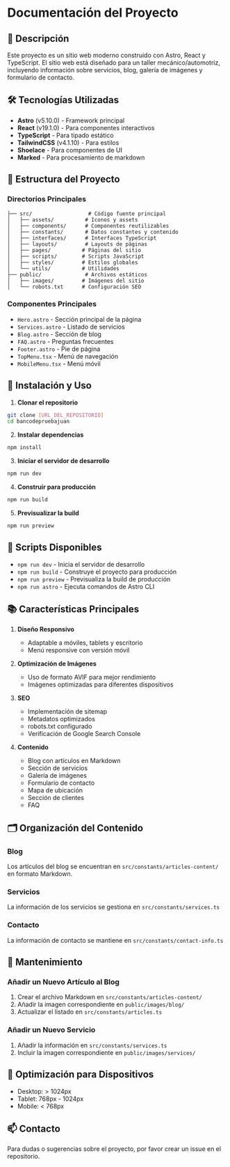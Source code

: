 # Documentación del Proyecto

## 🚀 Descripción
Este proyecto es un sitio web moderno construido con Astro, React y TypeScript. El sitio web está diseñado para un taller mecánico/automotriz, incluyendo información sobre servicios, blog, galería de imágenes y formulario de contacto.

## 🛠️ Tecnologías Utilizadas
- **Astro** (v5.10.0) - Framework principal
- **React** (v19.1.0) - Para componentes interactivos
- **TypeScript** - Para tipado estático
- **TailwindCSS** (v4.1.10) - Para estilos
- **Shoelace** - Para componentes de UI
- **Marked** - Para procesamiento de markdown

## 📁 Estructura del Proyecto

### Directorios Principales
```
├── src/                  # Código fuente principal
│   ├── assets/          # Iconos y assets
│   ├── components/      # Componentes reutilizables
│   ├── constants/       # Datos constantes y contenido
│   ├── interfaces/      # Interfaces TypeScript
│   ├── layouts/         # Layouts de páginas
│   ├── pages/          # Páginas del sitio
│   ├── scripts/        # Scripts JavaScript
│   ├── styles/         # Estilos globales
│   └── utils/          # Utilidades
├── public/              # Archivos estáticos
│   ├── images/         # Imágenes del sitio
│   └── robots.txt      # Configuración SEO
```

### Componentes Principales
- `Hero.astro` - Sección principal de la página
- `Services.astro` - Listado de servicios
- `Blog.astro` - Sección de blog
- `FAQ.astro` - Preguntas frecuentes
- `Footer.astro` - Pie de página
- `TopMenu.tsx` - Menú de navegación
- `MobileMenu.tsx` - Menú móvil

## 🚀 Instalación y Uso

1. **Clonar el repositorio**
```bash
git clone [URL_DEL_REPOSITORIO]
cd bancodepruebajuan
```

2. **Instalar dependencias**
```bash
npm install
```

3. **Iniciar el servidor de desarrollo**
```bash
npm run dev
```

4. **Construir para producción**
```bash
npm run build
```

5. **Previsualizar la build**
```bash
npm run preview
```

## 📝 Scripts Disponibles
- `npm run dev` - Inicia el servidor de desarrollo
- `npm run build` - Construye el proyecto para producción
- `npm run preview` - Previsualiza la build de producción
- `npm run astro` - Ejecuta comandos de Astro CLI

## 📚 Características Principales
1. **Diseño Responsivo**
   - Adaptable a móviles, tablets y escritorio
   - Menú responsive con versión móvil

2. **Optimización de Imágenes**
   - Uso de formato AVIF para mejor rendimiento
   - Imágenes optimizadas para diferentes dispositivos

3. **SEO**
   - Implementación de sitemap
   - Metadatos optimizados
   - robots.txt configurado
   - Verificación de Google Search Console

4. **Contenido**
   - Blog con artículos en Markdown
   - Sección de servicios
   - Galería de imágenes
   - Formulario de contacto
   - Mapa de ubicación
   - Sección de clientes
   - FAQ

## 🗂️ Organización del Contenido

### Blog
Los artículos del blog se encuentran en `src/constants/articles-content/` en formato Markdown.

### Servicios
La información de los servicios se gestiona en `src/constants/services.ts`

### Contacto
La información de contacto se mantiene en `src/constants/contact-info.ts`

## 🔧 Mantenimiento

### Añadir un Nuevo Artículo al Blog
1. Crear el archivo Markdown en `src/constants/articles-content/`
2. Añadir la imagen correspondiente en `public/images/blog/`
3. Actualizar el listado en `src/constants/articles.ts`

### Añadir un Nuevo Servicio
1. Añadir la información en `src/constants/services.ts`
2. Incluir la imagen correspondiente en `public/images/services/`

## 📱 Optimización para Dispositivos
- Desktop: > 1024px
- Tablet: 768px - 1024px
- Mobile: < 768px

## 📫 Contacto
Para dudas o sugerencias sobre el proyecto, por favor crear un issue en el repositorio.